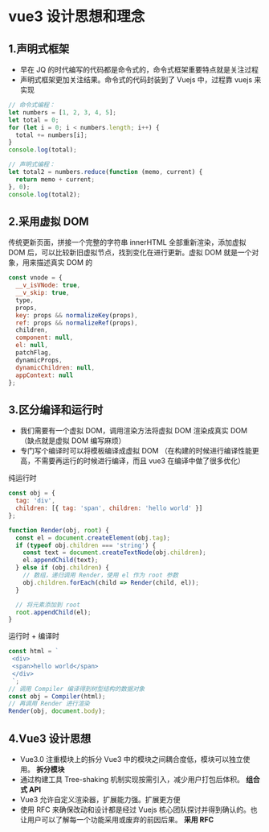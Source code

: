 # vue3 设计思想和理念

## 1.声明式框架

- 早在 JQ 的时代编写的代码都是命令式的，命令式框架重要特点就是关注过程
- 声明式框架更加关注结果。命令式的代码封装到了 Vuejs 中，过程靠 vuejs 来实现

```js
// 命令式编程：
let numbers = [1, 2, 3, 4, 5];
let total = 0;
for (let i = 0; i < numbers.length; i++) {
  total += numbers[i];
}
console.log(total);

// 声明式编程：
let total2 = numbers.reduce(function (memo, current) {
  return memo + current;
}, 0);
console.log(total2);
```

## 2.采用虚拟 DOM

传统更新页面，拼接一个完整的字符串 innerHTML 全部重新渲染，添加虚拟 DOM 后，可以比较新旧虚拟节点，找到变化在进行更新。虚拟 DOM 就是一个对象，用来描述真实 DOM 的

```js
const vnode = {
  __v_isVNode: true,
  __v_skip: true,
  type,
  props,
  key: props && normalizeKey(props),
  ref: props && normalizeRef(props),
  children,
  component: null,
  el: null,
  patchFlag,
  dynamicProps,
  dynamicChildren: null,
  appContext: null
};
```

## 3.区分编译和运行时

- 我们需要有一个虚拟 DOM，调用渲染方法将虚拟 DOM 渲染成真实 DOM （缺点就是虚拟 DOM 编写麻烦）
- 专门写个编译时可以将模板编译成虚拟 DOM （在构建的时候进行编译性能更高，不需要再运行的时候进行编译，而且 vue3 在编译中做了很多优化）

纯运行时

```js
const obj = {
  tag: 'div',
  children: [{ tag: 'span', children: 'hello world' }]
};

function Render(obj, root) {
  const el = document.createElement(obj.tag);
  if (typeof obj.children === 'string') {
    const text = document.createTextNode(obj.children);
    el.appendChild(text);
  } else if (obj.children) {
    // 数组，递归调用 Render，使用 el 作为 root 参数
    obj.children.forEach(child => Render(child, el));
  }

  // 将元素添加到 root
  root.appendChild(el);
}
```

运行时 + 编译时

```js
const html = `
 <div>
 <span>hello world</span>
 </div>
 `;
// 调用 Compiler 编译得到树型结构的数据对象
const obj = Compiler(html);
// 再调用 Render 进行渲染
Render(obj, document.body);
```

## 4.Vue3 设计思想

- Vue3.0 注重模块上的拆分 Vue3 中的模块之间耦合度低，模块可以独立使用。 **拆分模块**
- 通过构建工具 Tree-shaking 机制实现按需引入，减少用户打包后体积。 **组合式 API**
- Vue3 允许自定义渲染器，扩展能力强。扩展更方便
- 使用 RFC 来确保改动和设计都是经过 Vuejs 核心团队探讨并得到确认的。也让用户可以了解每一个功能采用或废弃的前因后果。 **采用 RFC**
